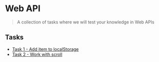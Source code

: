 # Web API

> A collection of tasks where we will test your knowledge in Web APIs


## Tasks

* [Task 1 - Add item to localStorage](task-1)
* [Task 2 - Work with scroll](task-2)

